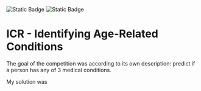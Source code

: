![Static Badge](https://img.shields.io/badge/Language-Python-blue?logo=python) ![Static Badge](https://img.shields.io/badge/Language-Jupyter-blue?logo=Jupyter) 


# ICR - Identifying Age-Related Conditions

The goal of the competition was according to its own description: predict if a person has any of 3 medical conditions. 

My solution was 

